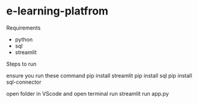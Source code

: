 # e-learning-platfrom

Requirements 
- python
- sql
- streamlit

Steps to run

ensure you run these command 
pip install streamlit
pip install sql
pip install sql-connector

open folder in VScode and open terminal
run
streamlit run app.py
